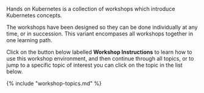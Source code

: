 Hands on Kubernetes is a collection of workshops which introduce Kubernetes concepts.

The workshops have been designed so they can be done individually at any time, or in succession. This variant encompases all workshops together in one learning path.

Click on the button below labelled **Workshop Instructions** to learn how to use this workshop environment, and then continue through all topics, or to jump to a specific topic of interest you can click on the topic in the list below.

{% include "workshop-topics.md" %}
